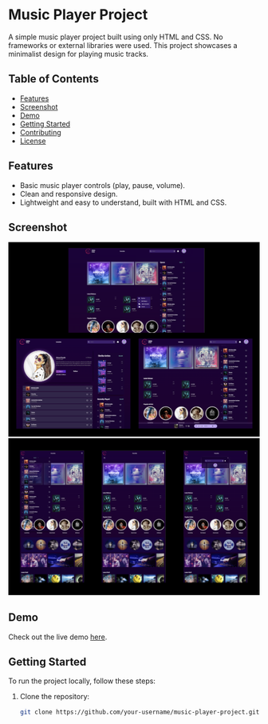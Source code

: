 # Music Player Project

A simple music player project built using only HTML and CSS. No frameworks or external libraries were used. This project showcases a minimalist design for playing music tracks.

## Table of Contents

- [Features](#features)
- [Screenshot](#screenshot)
- [Demo](#demo)
- [Getting Started](#getting-started)
- [Contributing](#contributing)
- [License](#license)

## Features

- Basic music player controls (play, pause, volume).
- Clean and responsive design.
- Lightweight and easy to understand, built with HTML and CSS.

## Screenshot

![Music Player Desktop View](/Images/Screenshots/screenshot-1.png)
![Music Player Mobile View](/Images/Screenshots/screenshot-2.png)

## Demo

Check out the live demo [here](https://your-live-demo-url.com).

## Getting Started

To run the project locally, follow these steps:

1. Clone the repository:

   ```bash
   git clone https://github.com/your-username/music-player-project.git
